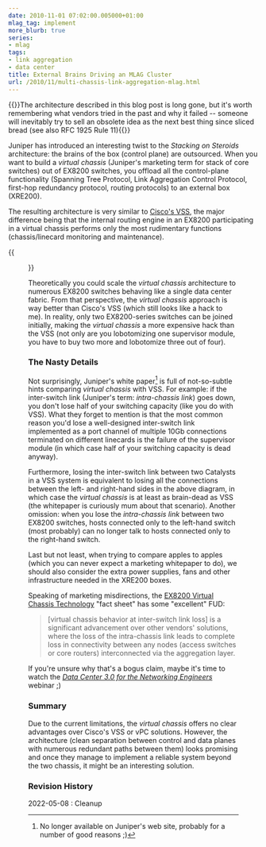 ```yaml
---
date: 2010-11-01 07:02:00.005000+01:00
mlag_tag: implement
more_blurb: true
series:
- mlag
tags:
- link aggregation
- data center
title: External Brains Driving an MLAG Cluster
url: /2010/11/multi-chassis-link-aggregation-mlag.html
---
```

{{<note warn>}}The architecture described in this blog post is long gone, but it's worth remembering what vendors tried in the past and why it failed -- someone will inevitably try to sell an obsolete idea as the next best thing since sliced bread (see also RFC 1925 Rule 11){{</note>}}

Juniper has introduced an interesting twist to the *Stacking on Steroids* architecture: the brains of the box (control plane) are outsourced. When you want to build a *virtual chassis* (Juniper's marketing term for stack of core switches) out of EX8200 switches, you offload all the control-plane functionality (Spanning Tree Protocol, Link Aggregation Control Protocol, first-hop redundancy protocol, routing protocols) to an external box (XRE200).
<!--more-->
The resulting architecture is very similar to [Cisco's VSS](https://blog.ipspace.net/2010/10/multi-chassis-link-aggregation-stacking.html), the major difference being that the internal routing engine in an EX8200 participating in a virtual chassis performs only the most rudimentary functions (chassis/linecard monitoring and maintenance).

{{<figure src="/2010/11/s400-MLAG_EX8200.png" caption="Juniper MLAG cluster with an external control plane">}}

Theoretically you could scale the *virtual chassis* architecture to numerous EX8200 switches behaving like a single data center fabric. From that perspective, the *virtual chassis* approach is way better than Cisco's VSS (which still looks like a hack to me). In reality, only two EX8200-series switches can be joined initially, making the *virtual chassis* a more expensive hack than the VSS (not only are you lobotomizing one supervisor module, you have to buy two more and lobotomize three out of four).

### The Nasty Details

Not surprisingly, Juniper's white paper[^GONE] is full of not-so-subtle hints comparing *virtual chassis* with VSS. For example: if the inter-switch link (Juniper's term: *intra-chassis link*) goes down, you don't lose half of your switching capacity (like you do with VSS). What they forget to mention is that the most common reason you'd lose a well-designed inter-switch link implemented as a port channel of multiple 10Gb connections terminated on different linecards is the failure of the supervisor module (in which case half of your switching capacity is dead anyway).

[^GONE]: No longer available on Juniper's web site, probably for a number of good reasons ;)

Furthermore, losing the inter-switch link between two Catalysts in a VSS system is equivalent to losing all the connections between the left- and right-hand sides in the above diagram, in which case the *virtual chassis* is at least as brain-dead as VSS (the whitepaper is curiously mum about that scenario). Another omission: when you lose the *intra-chassis link* between two EX8200 switches, hosts connected only to the left-hand switch (most probably) can no longer talk to hosts connected only to the right-hand switch.

Last but not least, when trying to compare apples to apples (which you can never expect a marketing whitepaper to do), we should also consider the extra power supplies, fans and other infrastructure needed in the XRE200 boxes.

Speaking of marketing misdirections, the [EX8200 Virtual Chassis Technology](http://www.juniper.net/us/en/local/pdf/fact-sheets-backgrounder/3000068-en.pdf) "fact sheet" has some "excellent" FUD:

> \[virtual chassis behavior at inter-switch link loss\] is a significant advancement over other vendors' solutions, where the loss of the intra-chassis link leads to complete loss in connectivity between any nodes (access switches or core routers) interconnected via the aggregation layer.

If you're unsure why that's a bogus claim, maybe it's time to watch the [*Data Center 3.0 for the Networking Engineers*](https://www.ipspace.net/DataCenterIntro) webinar ;)

### Summary

Due to the current limitations, the *virtual chassis* offers no clear advantages over Cisco's VSS or vPC solutions. However, the architecture (clean separation between control and data planes with numerous redundant paths between them) looks promising and once they manage to implement a reliable system beyond the two chassis, it might be an interesting solution.

### Revision History

2022-05-08
: Cleanup